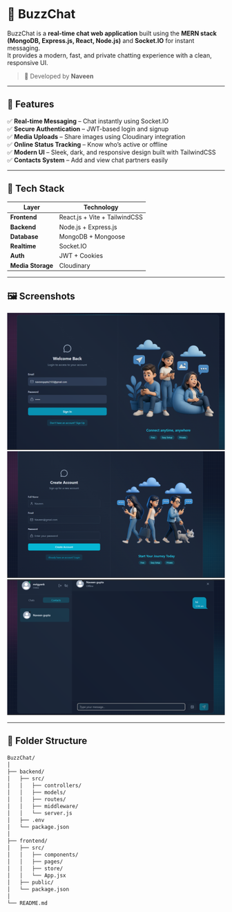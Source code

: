 # 💬 BuzzChat

BuzzChat is a **real-time chat web application** built using the **MERN stack (MongoDB, Express.js, React, Node.js)** and **Socket.IO** for instant messaging.  
It provides a modern, fast, and private chatting experience with a clean, responsive UI.

> 🚀 Developed by **Naveen**

---

## 🌟 Features

✅ **Real-time Messaging** – Chat instantly using Socket.IO  
✅ **Secure Authentication** – JWT-based login and signup  
✅ **Media Uploads** – Share images using Cloudinary integration  
✅ **Online Status Tracking** – Know who’s active or offline  
✅ **Modern UI** – Sleek, dark, and responsive design built with TailwindCSS  
✅ **Contacts System** – Add and view chat partners easily  


---

## 🧠 Tech Stack

| Layer | Technology |
|--------|-------------|
| **Frontend** | React.js + Vite + TailwindCSS |
| **Backend** | Node.js + Express.js |
| **Database** | MongoDB + Mongoose |
| **Realtime** | Socket.IO |
| **Auth** | JWT + Cookies |
| **Media Storage** | Cloudinary |

---

## 🖼️ Screenshots

![Login Page](./frontend/public/screenshots/login.png)
![Signup Page](./frontend/public/screenshots/signup.png)
![Chat Screen](./frontend/public/screenshots/chat.png)


---

## 🧩 Folder Structure

```
BuzzChat/
│
├── backend/
│   ├── src/
│   │   ├── controllers/
│   │   ├── models/
│   │   ├── routes/
│   │   ├── middleware/
│   │   └── server.js
│   ├── .env
│   └── package.json
│
├── frontend/
│   ├── src/
│   │   ├── components/
│   │   ├── pages/
│   │   ├── store/
│   │   └── App.jsx
│   ├── public/
│   └── package.json
│
└── README.md
```
